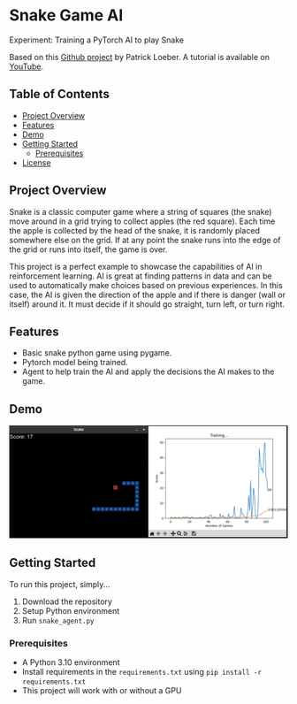 # Snake Game AI

Experiment: Training a PyTorch AI to play Snake

Based on this [Github project](https://github.com/patrickloeber/snake-ai-pytorch) by Patrick Loeber. A tutorial is available on [YouTube](https://youtu.be/L8ypSXwyBds).

## Table of Contents
- [Project Overview](#project-overview)
- [Features](#features)
- [Demo](#demo)
- [Getting Started](#getting-started)
  - [Prerequisites](#prerequisites)
- [License](LICENSE)

## Project Overview

Snake is a classic computer game where a string of squares (the snake) move around in a grid trying to collect apples (the red square). Each time the apple is collected by the head of the snake, it is randomly placed somewhere else on the grid. If at any point the snake runs into the edge of the grid or runs into itself, the game is over.

This project is a perfect example to showcase the capabilities of AI in reinforcement learning. AI is great at finding patterns in data and can be used to automatically make choices based on previous experiences. In this case, the AI is given the direction of the apple and if there is danger (wall or itself) around it. It must decide if it should go straight, turn left, or turn right.

## Features

- Basic snake python game using pygame.
- Pytorch model being trained.
- Agent to help train the AI and apply the decisions the AI makes to the game.

## Demo

![Demo Example Image](example01.png)

## Getting Started

To run this project, simply...

1. Download the repository
2. Setup Python environment
3. Run `snake_agent.py`

### Prerequisites

- A Python 3.10 environment
- Install requirements in the `requirements.txt` using `pip install -r requirements.txt`
- This project will work with or without a GPU


